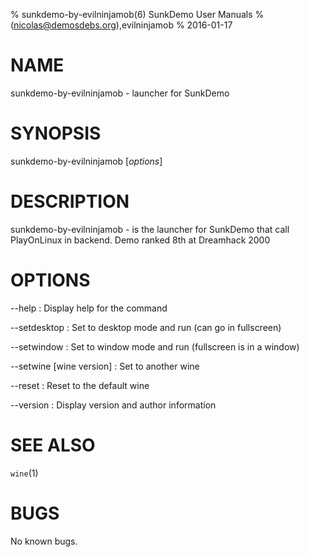 % sunkdemo-by-evilninjamob(6) SunkDemo User Manuals
%  (nicolas@demosdebs.org),evilninjamob
% 2016-01-17

# NAME
sunkdemo-by-evilninjamob - launcher for SunkDemo

# SYNOPSIS
sunkdemo-by-evilninjamob [*options*]

# DESCRIPTION
sunkdemo-by-evilninjamob - is the launcher for SunkDemo that call PlayOnLinux in backend.
Demo ranked 8th at Dreamhack 2000

# OPTIONS
\--help
:   Display help for the command

\--setdesktop
:   Set to desktop mode and run (can go in fullscreen)

\--setwindow
:   Set to window mode and run (fullscreen is in a window)

\--setwine [wine version]
:   Set to another wine

\--reset
:   Reset to the default wine

\--version
:   Display version and author information

# SEE ALSO
`wine`(1)

# BUGS
No known bugs.
